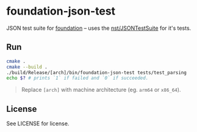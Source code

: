 # foundation-json-test

JSON test suite for [foundation](https://github.com/trenskow/foundation) – uses the [nst/JSONTestSuite](https://github.com/nst/JSONTestSuite) for it's tests.

## Run

````bash
cmake .
cmake --build .
./build/Release/[arch]/bin/foundation-json-test tests/test_parsing
echo $? # prints `1` if failed and `0` if succeeded.
````

> Replace `[arch]` with machine architecture (eg. `arm64` or `x86_64`).

## License

See LICENSE for license.
